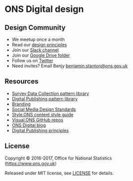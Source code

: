 # ONS Digital design

## Design Community
- We meetup once a month
- Read our [design principles](principles.md)
- Join our [Slack channel](https://onsdigital.slack.com/messages/design/)
- Join our [Google Drive folder](https://drive.google.com/drive/folders/0B6xD0e1Nv4EhX2VVcEFXNVJRek0?usp=sharing)
- Follow us on [Twitter](https://twitter.com/benjystanton/lists/ons-design)
- Need invites? Email Benjy [benjamin.stanton@ons.gov.uk](benjamin.stanton@ons.gov.uk)

<!-- ## Sections
- [Content](content.md)
- [Logo](logo.md) -->

## Resources
- [Survey Data Collection pattern library](https://onsdigital.github.io/sdc-global-design-patterns/)
- [Digital Publishing pattern library](https://onsdigital.github.io/ons-pattern-library-starter/)
- [Branding](https://onsdigital.github.io/dp-design-manual/branding/)
- [Social Media Design Standards](https://onsdigital.github.io/dp-design-manual/social-media/)
- [Style.ONS content style guide](http://style.ons.gov.uk/)
- [Visual.ONS GitHub repos](https://github.com/ONSvisual)
- [ONS Digital blog](http://digitalblog.ons.gov.uk/)
- [Digital Publishing principles](https://github.com/ONSdigital/dp-principles)

## License

Copyright © 2016-2017, Office for National Statistics (https://www.ons.gov.uk)

Released under MIT license, see [LICENSE](LICENSE.md) for details.
